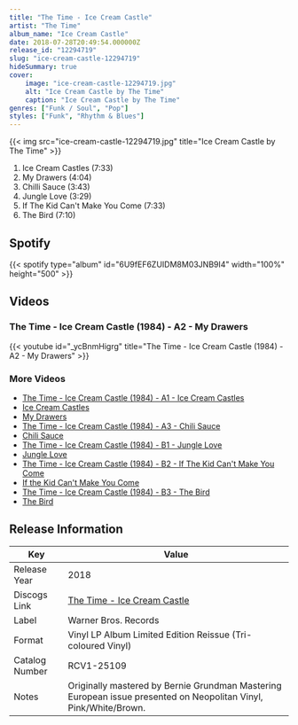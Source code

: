 ```yaml
---
title: "The Time - Ice Cream Castle"
artist: "The Time"
album_name: "Ice Cream Castle"
date: 2018-07-28T20:49:54.000000Z
release_id: "12294719"
slug: "ice-cream-castle-12294719"
hideSummary: true
cover:
    image: "ice-cream-castle-12294719.jpg"
    alt: "Ice Cream Castle by The Time"
    caption: "Ice Cream Castle by The Time"
genres: ["Funk / Soul", "Pop"]
styles: ["Funk", "Rhythm & Blues"]
---
```


{{< img src="ice-cream-castle-12294719.jpg" title="Ice Cream Castle by The Time" >}}

<!-- section break -->

1. Ice Cream Castles (7:33)
2. My Drawers (4:04)
3. Chilli Sauce (3:43)
4. Jungle Love (3:29)
5. If The Kid Can't Make You Come (7:33)
6. The Bird (7:10)

<!-- section break -->


## Spotify
{{< spotify type="album" id="6U9fEF6ZUIDM8M03JNB9I4" width="100%" height="500" >}}



## Videos
### The Time - Ice Cream Castle (1984) - A2 - My Drawers
{{< youtube id="_ycBnmHigrg" title="The Time - Ice Cream Castle (1984) - A2 - My Drawers" >}}<br>

### More Videos

- [The Time - Ice Cream Castle (1984) - A1 - Ice Cream Castles](https://www.youtube.com/watch?v=gQRKyT3iJFg)
- [Ice Cream Castles](https://www.youtube.com/watch?v=FI2pPT_GqPs)
- [My Drawers](https://www.youtube.com/watch?v=tgWUiYexXsI)
- [The Time - Ice Cream Castle (1984) - A3 - Chili Sauce](https://www.youtube.com/watch?v=DISxg4vMZVw)
- [Chili Sauce](https://www.youtube.com/watch?v=-vjYu3B6kfU)
- [The Time - Ice Cream Castle (1984) - B1 - Jungle Love](https://www.youtube.com/watch?v=RN7f0dpdxnw)
- [Jungle Love](https://www.youtube.com/watch?v=TC0vu9V8YXw)
- [The Time - Ice Cream Castle (1984) - B2 - If The Kid Can't Make You Come](https://www.youtube.com/watch?v=kdhkt2OOZk4)
- [If the Kid Can't Make You Come](https://www.youtube.com/watch?v=sSYnYeqPbEg)
- [The Time - Ice Cream Castle (1984) - B3 - The Bird](https://www.youtube.com/watch?v=6_dXBUWcDmQ)
- [The Bird](https://www.youtube.com/watch?v=hB0VT2OnFvM)


## Release Information
|  Key           | Value                                                |
| ---------------| ---------------------------------------------------- |
| Release Year   | 2018                                   |
| Discogs Link   | [The Time - Ice Cream Castle](https://www.discogs.com/release/12294719-The-Time-Ice-Cream-Castle) |
| Label          | Warner Bros. Records |
| Format         | Vinyl LP Album Limited Edition Reissue (Tri-coloured Vinyl) |
| Catalog Number | RCV1-25109 |
| Notes | Originally mastered by Bernie Grundman Mastering  European issue presented on Neopolitan Vinyl, Pink/White/Brown. |